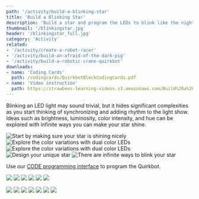 ```yaml
---
path: '/activity/build-a-blinking-star'
title: 'Build a Blinking Star'
description: 'Build a star and program the LEDs to blink like the night sky.'
thumbnail: '/blinkingstar.jpg'
header: '/blinkingstar_full.jpg'
category: 'Activity'
related:
- '/activity/create-a-robot-racer'
- '/activity/build-an-afraid-of-the-dark-pig'
- '/activity/build-a-robotic-crane-quirkbot'
downloads:
- name: 'Coding Cards'
  path: /codingcards/QuirkbotBlockCodingCards.pdf
- name: 'Video instruction'
  path: https://strawbees-learning-videos.s3.amazonaws.com/Build%20a%20Blinking%20Star.mp4
---
```


<section component="youtube" url="https://youtu.be/4zduly6FhQs"></section>

Blinking an LED light may sound trivial, but it hides significant complexities as you start thinking of synchronizing and adding rhythm to the light show. Ideas such as brightness, luminosity, color intensity, and hue can be explored with infinite ways you can make your star shine.

<section component="gallery">

![Start by making sure your star is shining nicely](/blinkingstar2.jpg)
![Explore the color variations with dual color LEDs](/blinkingstar_full.jpg)
![Explore the color variations with dual color LEDs](/blinkingstar3.jpg)
![Design your unique star](/blinkingstar4.jpg)
![There are infinite ways to blink your star](/blinkingstar.gif)

</section>

Use our [CODE programming interface](https://code.strawbees.com/) to program the Quirkbot.

<section component="gallery">

![](/onboarding/ledlegs.jpg)
![](/onboarding/squeezeledlegs.jpg)
![](/onboarding/attachledtoarm.jpg)
![](/onboarding/protectwithstraw.jpg)
![](/onboarding/howtoconnect.jpg)
![](/onboarding/howtoinstallfactoryprogram.jpg)

</section>

<section component="gallery">

![](/onboarding/whatarecodingcards.jpg)
![](/codingcards/blink.jpg)
![](/codingcards/flicker.jpg)
![](/codingcards/switchingcolors.jpg)
![](/codingcards/flickeringcolor.jpg)
![](/codingcards/glow.jpg)
![](/codingcards/fadingcolors.jpg)

</section>
